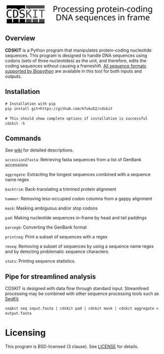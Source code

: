 ![](logo/logo_cdskit_large.svg)

## Overview
**CDSKIT** is a Python program that manipulates protein-coding nucleotide sequences. This program is designed to handle DNA sequences using codons (sets of three nucleotides) as the unit, and therefore, edits the coding sequences without causing a frameshift. [All sequence formats supported by Biopython](https://biopython.org/wiki/SeqIO) are available in this tool for both inputs and outputs.


## Installation
```
# Installation with pip
pip install git+https://github.com/kfuku52/cdskit

# This should show complete options if installation is successful
cdskit -h 
```

## Commands
See [wiki](https://github.com/kfuku52/cdskit/wiki) for detailed descriptions.

`accession2fasta`: Retrieving fasta sequences from a list of GenBank accessions

`aggregate`: Extracting the longest sequences combined with a sequence name regex

`backtrim`: Back-translating a trimmed protein alignment

`hammer`: Removing less-occupied codon columns from a gappy alignment

`mask`: Masking ambiguous and/or stop codons

`pad`: Making nucleotide sequences in-frame by head and tail paddings

`parsegb`: Converting the GenBank format

`printseq`: Print a subset of sequences with a regex

`rmseq`: Removing a subset of sequences by using a sequence name regex and by detecting problematic sequence characters.

`stats`: Printing sequence statistics.


## Pipe for streamlined analysis
CDSKIT is designed with data flow through standard input. Streamlined processing may be combined with other sequence processing tools such as [SeqKit](https://bioinf.shenwei.me/seqkit/).
```
seqkit seq input.fasta | cdskit pad | cdskit mask | cdskit aggregate > output.fasta
```

# Licensing
This program is BSD-licensed (3 clause). See [LICENSE](LICENSE) for details.

